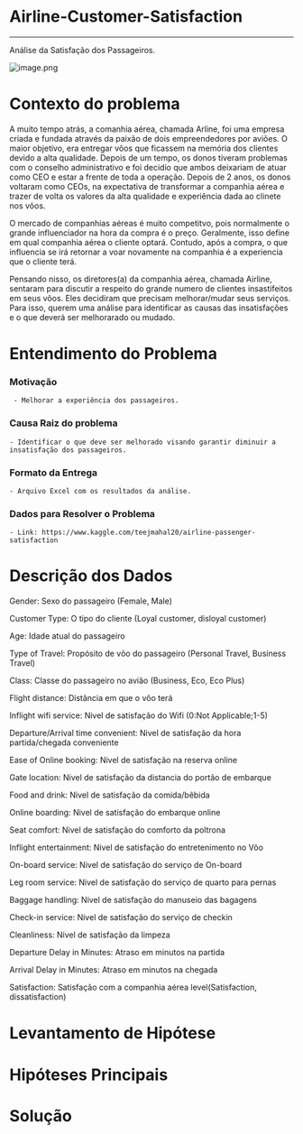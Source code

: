 # Airline-Customer-Satisfaction
 _______________________________________________________________

Análise da Satisfação dos Passageiros.

![image.png](attachment:image.png)


# Contexto do problema


A muito tempo atrás, a comanhia aérea, chamada Arline, foi uma empresa criada e fundada através da paixão de dois empreendedores por aviões. O maior objetivo, era entregar vôos que ficassem na memória dos clientes devido a alta qualidade. Depois de um tempo, os donos tiveram problemas com o conselho administrativo e foi decidio que ambos deixariam de atuar como CEO e estar a frente de toda a operação. Depois de 2 anos, os donos voltaram como CEOs, na expectativa de transformar a companhia aérea e trazer de volta os valores da alta qualidade e experiência dada ao clinete nos vôos. 

O mercado de companhias aéreas é muito competitvo, pois normalmente o grande influenciador na hora da compra é o preço. Geralmente, isso define em qual companhia aérea o cliente optará. Contudo, após a compra, o que influencia se irá retornar a voar novamente na companhia é a experiencia que o cliente terá.

Pensando nisso, os diretores(a) da companhia aérea, chamada Airline, sentaram para discutir a respeito do grande numero de clientes insastifeitos em seus vôos. Eles decidiram que precisam melhorar/mudar seus serviços. Para isso, querem uma análise para identificar as causas das insatisfações e o que deverá ser melhorarado ou mudado.


# Entendimento do Problema


### Motivação 
     - Melhorar a experiência dos passageiros.
     
     
### Causa Raiz do problema
    - Identificar o que deve ser melhorado visando garantir diminuir a insatisfação dos passageiros.


### Formato da Entrega
    - Arquivo Excel com os resultados da análise.
    
    
### Dados para Resolver o Problema
    - Link: https://www.kaggle.com/teejmahal20/airline-passenger-satisfaction
    

# Descrição dos Dados

Gender: Sexo do passageiro (Female, Male)

Customer Type: O tipo do cliente (Loyal customer, disloyal customer)

Age: Idade atual do passageiro

Type of Travel: Propósito de vôo do passageiro (Personal Travel, Business Travel)

Class: Classe do passageiro no avião (Business, Eco, Eco Plus)

Flight distance: Distância em que o vôo terá

Inflight wifi service: Nivel de satisfação do Wifi (0:Not Applicable;1-5)

Departure/Arrival time convenient: Nivel de satisfação da hora partida/chegada conveniente

Ease of Online booking: Nivel de satisfação na reserva online

Gate location: Nivel de satisfação da distancia do portão de embarque

Food and drink: Nivel de satisfação da comida/bêbida

Online boarding: Nivel de satisfação do embarque online

Seat comfort: Nivel de satisfação do comforto da poltrona

Inflight entertainment: Nivel de satisfação do entretenimento no Võo

On-board service: Nivel de satisfação do serviço de On-board

Leg room service: Nivel de satisfação do serviço de quarto para pernas

Baggage handling: Nivel de satisfação do manuseio das bagagens

Check-in service: Nivel de satisfação do serviço de checkin

Cleanliness: Nivel de satisfação da limpeza

Departure Delay in Minutes: Atraso em minutos na partida 

Arrival Delay in Minutes: Atraso em minutos na chegada

Satisfaction: Satisfação com a companhia aérea level(Satisfaction, dissatisfaction)


# Levantamento de Hipótese


# Hipóteses Principais


# Solução 